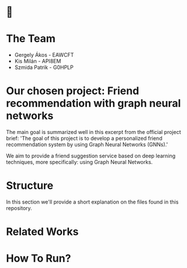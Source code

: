 # 🐸

# The Team
- Gergely Ákos - EAWCFT
- Kis Milán - API8EM
- Szmida Patrik - G0HPLP

# Our chosen project: **Friend recommendation with graph neural networks**

The main goal is summarized well in this excerpt from the official project brief:
'The goal of this project is to develop a personalized friend recommendation system by using Graph Neural Networks (GNNs).'

We aim to provide a friend suggestion service based on deep learning techniques, more specifically: using Graph Neural Networks.

# Structure

In this section we'll provide a short explanation on the files found in this repository.



# Related Works

# How To Run?
